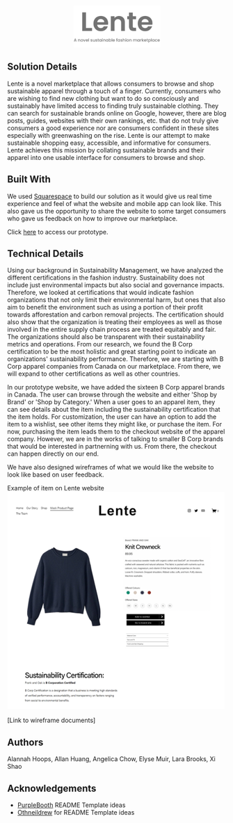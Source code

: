 <p align="center">
<img src="Lente%20Logo%20with%20Tagline.png" width = "200">


## Solution Details
Lente is a novel marketplace that allows consumers to browse and shop sustainable apparel through a touch of a finger. Currently, consumers who are wishing to find new clothing but want to do so consciously and sustainably have limited access to finding truly sustainable clothing. They can search for sustainable brands online on Google, however, there are blog posts, guides, websites with their own rankings, etc. that do not truly give consumers a good experience nor are consumers confident in these sites especially with greenwashing on the rise. Lente is our attempt to make sustainable shopping easy, accessible, and informative for consumers. Lente achieves this mission by collating sustainable brands and their apparel into one usable interface for consumers to browse and shop.

## Built With
We used [Squarespace](https://www.squarespace.com/) to build our solution as it would give us real time experience and feel of what the website and mobile app can look like. This also gave us the opportunity to share the website to some target consumers who gave us feedback on how to improve our marketplace.

Click [here](https://lente.squarespace.com/) to access our prototype.

## Technical Details
Using our background in Sustainability Management, we have analyzed the different certifications in the fashion industry. Sustainability does not include just environmental impacts but also social and governance impacts. Therefore, we looked at certifications that would indicate fashion organizations that not only limit their environmental harm, but ones that also aim to benefit the environment such as using a portion of their profit towards afforestation and carbon removal projects. The certification should also show that the organization is treating their employees as well as those involved in the entire supply chain process are treated equitably and fair. The organizations should also be transparent with their sustainability metrics and operations. From our research, we found the B Corp certification to be the most holistic and great starting point to indicate an organizations' sustainability performance. Therefore, we are starting with B Corp apparel companies from Canada on our marketplace. From there, we will expand to other certifications as well as other countries.

In our prototype website, we have added the sixteen B Corp apparel brands in Canada. The user can browse through the website and either 'Shop by Brand' or 'Shop by Category.' When a user goes to an apparel item, they can see details about the item including the sustainability certification that the item holds. For customization, the user can have an option to add the item to a wishlist, see other items they might like, or purchase the item. For now, purchasing the item leads them to the checkout website of the apparel company. However, we are in the works of talking to smaller B Corp brands that would be interested in partnerning with us. From there, the checkout can happen directly on our end. 
  
We have also designed wireframes of what we would like the website to look like based on user feedback.
  
Example of item on Lente website
<img src="lente.squarespace.com_mockproductpage.png" width = "500">

[Link to wireframe documents]

## Authors
Alannah Hoops, Allan Huang, Angelica Chow, Elyse Muir, Lara Brooks, Xi Shao

## Acknowledgements
* [PurpleBooth](https://gist.github.com/PurpleBooth/109311bb0361f32d87a2#file-readme-template-md) README Template ideas
* [Othneildrew](https://github.com/othneildrew/Best-README-Template/blob/master/BLANK_README.md) for README Template ideas
